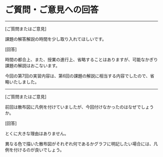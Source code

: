 # ご質問・ご意見への回答
---

[ご質問またはご意見]

課題の解答解説の時間を少し取り入れてほしいです。

[回答]

時間の都合上、また、授業の進行上、省略することはありますが、可能なかぎり課題の解説はおこないます。

今回の第7回の実習内容は、第6回の課題の解説に相当する内容でしたので、省略いたしました。

---

[ご質問またはご意見]

前回は散布図に凡例を付けていましたが、今回付けなかったのはなぜでしょうか。

[回答]

とくに大きな理由はありません。

異なる色で描いた散布図がそれぞれ何であるかグラフに明記したい場合には、凡例を付けるのが良いでしょう。
